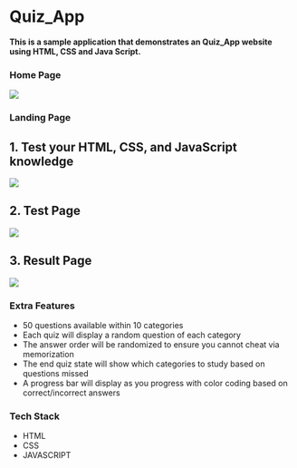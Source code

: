 # Quiz_App
<b>This is a sample application that demonstrates an Quiz_App  website using HTML, CSS and Java Script.</b>
<h3>Home Page</h3>
<img src="https://i.postimg.cc/qMC5PKZN/Screenshot-2022-12-24-093631.png">

<h3>Landing Page</h3>
<h2>1. Test your HTML, CSS, and JavaScript knowledge</h2>
<img src="https://i.postimg.cc/SsBvRNnS/Screenshot-2022-12-24-093850.png">
<h2>2. Test Page</h2>
<img src="https://i.postimg.cc/m2GnGkxV/Screenshot-2022-12-24-093923.png">
<h2>3. Result Page</h2>
<img src="https://i.postimg.cc/tCtMRbpb/Screenshot-2022-12-24-094017.png">
<h3>Extra Features</h3>
<ul>
<li>50 questions available within 10 categories</li>
<li>Each quiz will display a random question of each category</li>
<li>The answer order will be randomized to ensure you cannot cheat via memorization</li>
<li>The end quiz state will show which categories to study based on questions missed
</li>
<li>A progress bar will display as you progress with color coding based on correct/incorrect answers</li>
</ul>
<h3>Tech Stack</h3>
<ul>
<li>HTML</li>
<li>CSS</li>
<li>JAVASCRIPT</li>
</ul>
